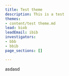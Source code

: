 ```yaml
---
title: Test theme
description: This is a test
themes:
- content/test theme.md
lead: biob
leadEmail: ibib
investigators:
- bbb
- bbib
page_sections: []

---
```

asdasd